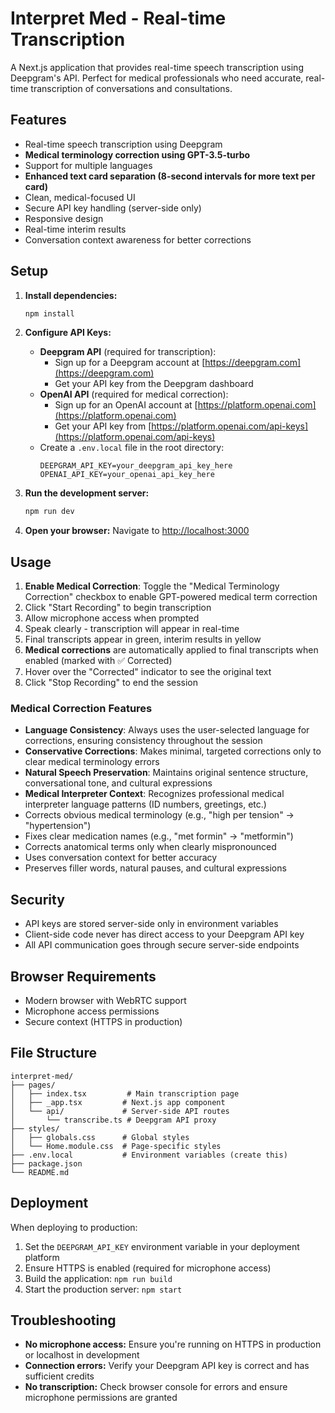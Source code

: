 # Interpret Med - Real-time Transcription

A Next.js application that provides real-time speech transcription using Deepgram's API. Perfect for medical professionals who need accurate, real-time transcription of conversations and consultations.

## Features

- Real-time speech transcription using Deepgram
- **Medical terminology correction using GPT-3.5-turbo**
- Support for multiple languages
- **Enhanced text card separation (8-second intervals for more text per card)**
- Clean, medical-focused UI
- Secure API key handling (server-side only)
- Responsive design
- Real-time interim results
- Conversation context awareness for better corrections

## Setup

1. **Install dependencies:**
   ```bash
   npm install
   ```

2. **Configure API Keys:**
   - **Deepgram API** (required for transcription):
     - Sign up for a Deepgram account at [https://deepgram.com](https://deepgram.com)
     - Get your API key from the Deepgram dashboard
   - **OpenAI API** (required for medical correction):
     - Sign up for an OpenAI account at [https://platform.openai.com](https://platform.openai.com)
     - Get your API key from [https://platform.openai.com/api-keys](https://platform.openai.com/api-keys)
   - Create a `.env.local` file in the root directory:
     ```
     DEEPGRAM_API_KEY=your_deepgram_api_key_here
     OPENAI_API_KEY=your_openai_api_key_here
     ```

3. **Run the development server:**
   ```bash
   npm run dev
   ```

4. **Open your browser:**
   Navigate to [http://localhost:3000](http://localhost:3000)

## Usage

1. **Enable Medical Correction**: Toggle the "Medical Terminology Correction" checkbox to enable GPT-powered medical term correction
2. Click "Start Recording" to begin transcription
3. Allow microphone access when prompted
4. Speak clearly - transcription will appear in real-time
5. Final transcripts appear in green, interim results in yellow
6. **Medical corrections** are automatically applied to final transcripts when enabled (marked with ✅ Corrected)
7. Hover over the "Corrected" indicator to see the original text
8. Click "Stop Recording" to end the session

### Medical Correction Features
- **Language Consistency**: Always uses the user-selected language for corrections, ensuring consistency throughout the session
- **Conservative Corrections**: Makes minimal, targeted corrections only to clear medical terminology errors
- **Natural Speech Preservation**: Maintains original sentence structure, conversational tone, and cultural expressions
- **Medical Interpreter Context**: Recognizes professional medical interpreter language patterns (ID numbers, greetings, etc.)
- Corrects obvious medical terminology (e.g., "high per tension" → "hypertension")
- Fixes clear medication names (e.g., "met formin" → "metformin")
- Corrects anatomical terms only when clearly mispronounced
- Uses conversation context for better accuracy
- Preserves filler words, natural pauses, and cultural expressions

## Security

- API keys are stored server-side only in environment variables
- Client-side code never has direct access to your Deepgram API key
- All API communication goes through secure server-side endpoints

## Browser Requirements

- Modern browser with WebRTC support
- Microphone access permissions
- Secure context (HTTPS in production)

## File Structure

```
interpret-med/
├── pages/
│   ├── index.tsx         # Main transcription page
│   ├── _app.tsx         # Next.js app component
│   └── api/             # Server-side API routes
│       └── transcribe.ts # Deepgram API proxy
├── styles/
│   ├── globals.css      # Global styles
│   └── Home.module.css  # Page-specific styles
├── .env.local           # Environment variables (create this)
├── package.json
└── README.md
```

## Deployment

When deploying to production:

1. Set the `DEEPGRAM_API_KEY` environment variable in your deployment platform
2. Ensure HTTPS is enabled (required for microphone access)
3. Build the application: `npm run build`
4. Start the production server: `npm start`

## Troubleshooting

- **No microphone access:** Ensure you're running on HTTPS in production or localhost in development
- **Connection errors:** Verify your Deepgram API key is correct and has sufficient credits
- **No transcription:** Check browser console for errors and ensure microphone permissions are granted 
